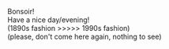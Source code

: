 Bonsoir! <br>
Have a nice day/evening! <br>
(1890s fashion >>>>> 1990s fashion) <br>
(please, don't come here again, nothing to see)
